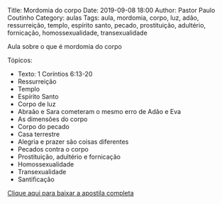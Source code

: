 Title: Mordomia do corpo
Date: 2019-09-08 18:00
Author: Pastor Paulo Coutinho
Category: aulas
Tags: aula, mordomia, corpo, luz, adão, ressurreição, templo, espírito santo, pecado, prostituição, adultério, fornicação, homossexualidade, transexualidade

Aula sobre o que é mordomia do corpo

Tópicos:

- Texto: 1 Coríntios 6:13-20
- Ressurreição
- Templo
- Espírito Santo
- Corpo de luz
- Abraão e Sara cometeram o mesmo erro de Adão e Eva
- As dimensões do corpo
- Corpo do pecado
- Casa terrestre
- Alegria e prazer são coisas diferentes
- Pecados contra o corpo
- Prostituição, adultério e fornicação
- Homossexualidade
- Transexualidade
- Santificação

[Clique aqui para baixar a apostila completa](https://www.dropbox.com/s/webk3tlxu8gpin5/Aula%20EBD%20-%20Mordomia%20do%20corpo%20-%2008_09_2019.pdf?dl=1)